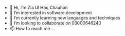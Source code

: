 - 👋 Hi, I’m Zia Ul Haq Chauhan
- 👀 I’m interested in software development
- 🌱 I’m currently learning new languages and techniques
- 💞️ I’m looking to collaborate on 03000646240
- 📫 How to reach me ...

<!---
mhzia78/mhzia78 is a ✨ special ✨ repository because its `README.md` (this file) appears on your GitHub profile.
You can click the Preview link to take a look at your changes.
--->
